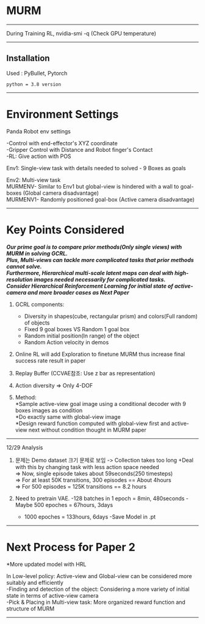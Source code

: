 # MURM

--------------------------

During Training RL,
nvidia-smi -q (Check GPU temperature)

--------------------------

## Installation

Used : PyBullet, Pytorch

```
python = 3.8 version

```

--------------------------
# Environment Settings

Panda Robot env settings  
  
-Control with end-effector's XYZ coordinate  
-Gripper Control with Distance and Robot finger's Contact  
-RL: Give action with POS  

  
Env1: Single-view task with details needed to solved
      - 9 Boxes as goals 
    
Env2: Multi-view task  
      MURMENV- Similar to Env1 but global-view is hindered with a wall to goal-boxes (Global camera disadvantage)   
      MURMENV1- Randomly positioned goal-box (Active camera disadvantage)   

--------------------------
# Key Points Considered  

***Our prime goal is to compare prior methods(Only single views) with MURM in solving GCRL.***  
***Plus, Multi-views can tackle more complicated tasks that prior methods cannot solve.***  
***Furthermore, Hierarchical multi-scale latent maps can deal with high-resolution images needed necessarily for complicated tasks.***  
***Consider Hierarchical Reinforcement Learning for initial state of active-camera and more broader cases as Next Paper***  

1. GCRL components:  
   * Diversity in shapes(cube, rectangular prism) and colors(Full random) of objects  
   * Fixed 9 goal boxes VS Random 1 goal box   
   * Random initial position(In range) of the object
   * Random Action velocity in demos

2. Online RL will add Exploration to finetune MURM thus increase final success rate result in paper   
  
3. Replay Buffer (CCVAE참조: Use z bar as representation)  

4. Action diversity => Only 4-DOF 

5. Method:  
    *Sample active-view goal image using a conditional decoder with 9 boxes images as condition   
    *Do exactly same with global-view image  
    *Design reward function computed with global-view first and active-view next without condition thought in MURM paper  
      
      
-------------------------- 

12/29 Analysis  

1. 문제는 Demo dataset 크기 문제로 보임 -> Collection takes too long 
+Deal with this by changing task with less action space needed    
=> Now, single episode takes about 59seconds(250 timesteps)  
=> For at least 50K transitions, 300 episodes == About 4hours  
=> For 500 episodes = 125K transitions == 8.2 hours

2. Need to pretrain VAE. 
    -128 batches in 1 epoch = 8min, 480seconds
    -Maybe 500 epoches = 67hours, 3days
    - 1000 epoches = 133hours, 6days
    -Save Model in .pt   

--------------------------

# Next Process for Paper 2  

*More updated model with HRL  

In Low-level policy: Active-view and Global-view can be considered more suitably and efficiently      
-Finding and detection of the object: Considering a more variety of initial state in terms of active-view camera    
-Pick & Placing in Multi-view task: More organized reward function and structure of MURM  


--------------------------

